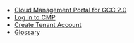 - [Cloud Management Portal for GCC 2.0](overview)
- [Log in to CMP](log-in-to-cmp)  
- [Create Tenant Account](create-tenant-account)  
- [Glossary](glossary)
